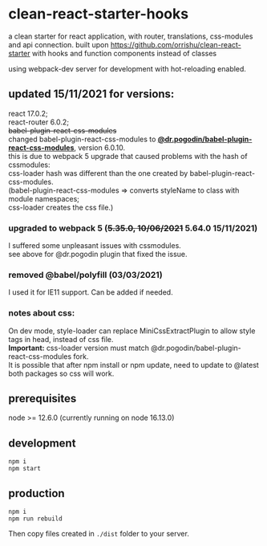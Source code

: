# clean-react-starter-hooks
a clean starter for react application, with router, translations, css-modules and api connection.
built upon https://github.com/orrishu/clean-react-starter with hooks and function components instead of classes

using webpack-dev server for development with hot-reloading enabled.

## updated 15/11/2021 for versions:
react 17.0.2;  
react-router 6.0.2;  
~~babel-plugin-react-css-modules~~  
changed babel-plugin-react-css-modules to **[@dr.pogodin/babel-plugin-react-css-modules](https://github.com/birdofpreyru/babel-plugin-react-css-modules)**, version 6.0.10.  
this is due to webpack 5 upgrade that caused problems with the hash of cssmodules:   
css-loader hash was different than the one created by babel-plugin-react-css-modules.  
(babel-plugin-react-css-modules => converts styleName to class with module namespaces;   
css-loader creates the css file.)  

### upgraded to webpack 5 (~~5.35.0, 10/06/2021~~ 5.64.0 15/11/2021)
I suffered some unpleasant issues with cssmodules.  
see above for @dr.pogodin plugin that fixed the issue.

### removed @babel/polyfill (03/03/2021)
I used it for IE11 support. Can be added if needed.

### notes about css:
On dev mode, style-loader can replace MiniCssExtractPlugin to allow style tags in head, instead of css file.  
**Important:** css-loader version must match @dr.pogodin/babel-plugin-react-css-modules fork.  
It is possible that after npm install or npm update, need to update to @latest both packages so css will work.  

prerequisites
------------
node >= 12.6.0 (currently running on node 16.13.0)

development
-----------
```
npm i
npm start
```

production
----------
```
npm i
npm run rebuild
```

Then copy files created in `./dist` folder to your server.

